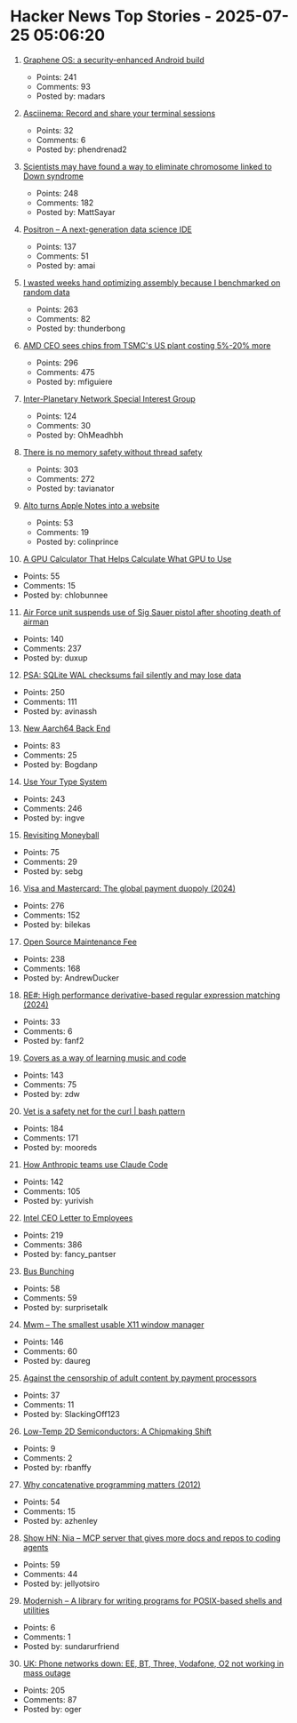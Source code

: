 # Hacker News Top Stories - 2025-07-25 05:06:20

1. [Graphene OS: a security-enhanced Android build](https://lwn.net/SubscriberLink/1030004/898017c7953c0946/)
   - Points: 241
   - Comments: 93
   - Posted by: madars

2. [Asciinema: Record and share your terminal sessions](https://asciinema.org)
   - Points: 32
   - Comments: 6
   - Posted by: phendrenad2

3. [Scientists may have found a way to eliminate chromosome linked to Down syndrome](https://academic.oup.com/pnasnexus/article/4/2/pgaf022/8016019)
   - Points: 248
   - Comments: 182
   - Posted by: MattSayar

4. [Positron – A next-generation data science IDE](https://positron.posit.co/)
   - Points: 137
   - Comments: 51
   - Posted by: amai

5. [I wasted weeks hand optimizing assembly because I benchmarked on random data](https://www.vidarholen.net/contents/blog/?p=1160)
   - Points: 263
   - Comments: 82
   - Posted by: thunderbong

6. [AMD CEO sees chips from TSMC's US plant costing 5%-20% more](https://www.bloomberg.com/news/articles/2025-07-23/amd-ceo-su-sees-chips-from-us-tsmc-plant-costing-5-to-20-more)
   - Points: 296
   - Comments: 475
   - Posted by: mfiguiere

7. [Inter-Planetary Network Special Interest Group](https://www.ipnsig.org)
   - Points: 124
   - Comments: 30
   - Posted by: OhMeadhbh

8. [There is no memory safety without thread safety](https://www.ralfj.de/blog/2025/07/24/memory-safety.html)
   - Points: 303
   - Comments: 272
   - Posted by: tavianator

9. [Alto turns Apple Notes into a website](https://alto.so/)
   - Points: 53
   - Comments: 19
   - Posted by: colinprince

10. [A GPU Calculator That Helps Calculate What GPU to Use](https://calculator.inference.ai/)
   - Points: 55
   - Comments: 15
   - Posted by: chlobunnee

11. [Air Force unit suspends use of Sig Sauer pistol after shooting death of airman](https://www.nhpr.org/nh-news/2025-07-23/sig-sauer-pistol-air-force-shooting-death)
   - Points: 140
   - Comments: 237
   - Posted by: duxup

12. [PSA: SQLite WAL checksums fail silently and may lose data](https://avi.im/blag/2025/sqlite-wal-checksum/)
   - Points: 250
   - Comments: 111
   - Posted by: avinassh

13. [New Aarch64 Back End](https://ziglang.org/devlog/2025/#2025-07-23)
   - Points: 83
   - Comments: 25
   - Posted by: Bogdanp

14. [Use Your Type System](https://www.dzombak.com/blog/2025/07/use-your-type-system/)
   - Points: 243
   - Comments: 246
   - Posted by: ingve

15. [Revisiting Moneyball](https://djpardis.medium.com/revisiting-moneyball-074fc2435b07)
   - Points: 75
   - Comments: 29
   - Posted by: sebg

16. [Visa and Mastercard: The global payment duopoly (2024)](https://quartr.com/insights/edge/visa-and-mastercard-the-global-payment-duopoly)
   - Points: 276
   - Comments: 152
   - Posted by: bilekas

17. [Open Source Maintenance Fee](https://github.com/wixtoolset/issues/issues/8974)
   - Points: 238
   - Comments: 168
   - Posted by: AndrewDucker

18. [RE#: High performance derivative-based regular expression matching (2024)](https://arxiv.org/abs/2407.20479)
   - Points: 33
   - Comments: 6
   - Posted by: fanf2

19. [Covers as a way of learning music and code](https://ntietz.com/blog/covers-as-a-way-of-learning/)
   - Points: 143
   - Comments: 75
   - Posted by: zdw

20. [Vet is a safety net for the curl | bash pattern](https://github.com/vet-run/vet)
   - Points: 184
   - Comments: 171
   - Posted by: mooreds

21. [How Anthropic teams use Claude Code](https://www.anthropic.com/news/how-anthropic-teams-use-claude-code)
   - Points: 142
   - Comments: 105
   - Posted by: yurivish

22. [Intel CEO Letter to Employees](https://morethanmoore.substack.com/p/intel-ceo-letter-to-employees)
   - Points: 219
   - Comments: 386
   - Posted by: fancy_pantser

23. [Bus Bunching](https://www.futilitycloset.com/2025/07/12/bus-bunching/)
   - Points: 58
   - Comments: 59
   - Posted by: surprisetalk

24. [Mwm – The smallest usable X11 window manager](https://github.com/lslvr/mwm)
   - Points: 146
   - Comments: 60
   - Posted by: daureg

25. [Against the censorship of adult content by payment processors](https://soatok.blog/2025/07/24/against-the-censorship-of-adult-content-by-payment-processors/)
   - Points: 37
   - Comments: 11
   - Posted by: SlackingOff123

26. [Low-Temp 2D Semiconductors: A Chipmaking Shift](https://spectrum.ieee.org/cdimensions-2d-semiconductors)
   - Points: 9
   - Comments: 2
   - Posted by: rbanffy

27. [Why concatenative programming matters (2012)](http://evincarofautumn.blogspot.com/2012/02/why-concatenative-programming-matters.html)
   - Points: 54
   - Comments: 15
   - Posted by: azhenley

28. [Show HN: Nia – MCP server that gives more docs and repos to coding agents](https://www.trynia.ai/)
   - Points: 59
   - Comments: 44
   - Posted by: jellyotsiro

29. [Modernish – A library for writing programs for POSIX-based shells and utilities](https://github.com/modernish/modernish)
   - Points: 6
   - Comments: 1
   - Posted by: sundarurfriend

30. [UK: Phone networks down: EE, BT, Three, Vodafone, O2 not working in mass outage](https://www.the-independent.com/tech/ee-bt-three-vodafone-o2-down-phone-networks-outage-latest-b2795260.html)
   - Points: 205
   - Comments: 87
   - Posted by: oger

